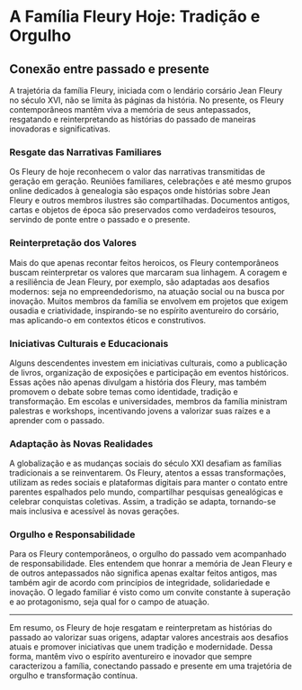 # A Família Fleury Hoje: Tradição e Orgulho

## Conexão entre passado e presente

A trajetória da família Fleury, iniciada com o lendário corsário Jean Fleury no século XVI, não se limita às páginas da história. No presente, os Fleury contemporâneos mantêm viva a memória de seus antepassados, resgatando e reinterpretando as histórias do passado de maneiras inovadoras e significativas.

### Resgate das Narrativas Familiares

Os Fleury de hoje reconhecem o valor das narrativas transmitidas de geração em geração. Reuniões familiares, celebrações e até mesmo grupos online dedicados à genealogia são espaços onde histórias sobre Jean Fleury e outros membros ilustres são compartilhadas. Documentos antigos, cartas e objetos de época são preservados como verdadeiros tesouros, servindo de ponte entre o passado e o presente.

### Reinterpretação dos Valores

Mais do que apenas recontar feitos heroicos, os Fleury contemporâneos buscam reinterpretar os valores que marcaram sua linhagem. A coragem e a resiliência de Jean Fleury, por exemplo, são adaptadas aos desafios modernos: seja no empreendedorismo, na atuação social ou na busca por inovação. Muitos membros da família se envolvem em projetos que exigem ousadia e criatividade, inspirando-se no espírito aventureiro do corsário, mas aplicando-o em contextos éticos e construtivos.

### Iniciativas Culturais e Educacionais

Alguns descendentes investem em iniciativas culturais, como a publicação de livros, organização de exposições e participação em eventos históricos. Essas ações não apenas divulgam a história dos Fleury, mas também promovem o debate sobre temas como identidade, tradição e transformação. Em escolas e universidades, membros da família ministram palestras e workshops, incentivando jovens a valorizar suas raízes e a aprender com o passado.

### Adaptação às Novas Realidades

A globalização e as mudanças sociais do século XXI desafiam as famílias tradicionais a se reinventarem. Os Fleury, atentos a essas transformações, utilizam as redes sociais e plataformas digitais para manter o contato entre parentes espalhados pelo mundo, compartilhar pesquisas genealógicas e celebrar conquistas coletivas. Assim, a tradição se adapta, tornando-se mais inclusiva e acessível às novas gerações.

### Orgulho e Responsabilidade

Para os Fleury contemporâneos, o orgulho do passado vem acompanhado de responsabilidade. Eles entendem que honrar a memória de Jean Fleury e de outros antepassados não significa apenas exaltar feitos antigos, mas também agir de acordo com princípios de integridade, solidariedade e inovação. O legado familiar é visto como um convite constante à superação e ao protagonismo, seja qual for o campo de atuação.

---

Em resumo, os Fleury de hoje resgatam e reinterpretam as histórias do passado ao valorizar suas origens, adaptar valores ancestrais aos desafios atuais e promover iniciativas que unem tradição e modernidade. Dessa forma, mantêm vivo o espírito aventureiro e inovador que sempre caracterizou a família, conectando passado e presente em uma trajetória de orgulho e transformação contínua.